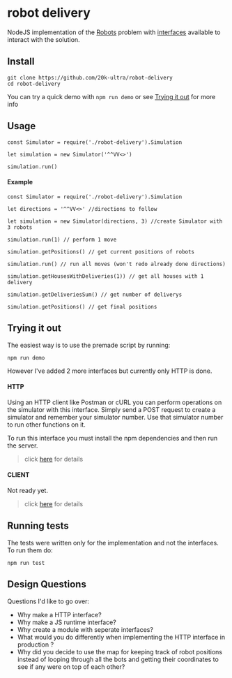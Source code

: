 # robot delivery

NodeJS implementation of the [Robots](robots.md) problem with [interfaces](interfaces/README.md) available to interact with the solution.

## **Install**

```
git clone https://github.com/20k-ultra/robot-delivery
cd robot-delivery
```

You can try a quick demo with `npm run demo` or see [Trying it out](#trying-it-out) for more info

## **Usage**

```
const Simulator = require('./robot-delivery').Simulation

let simulation = new Simulator('^^VV<>')

simulation.run()
```

#### Example

```
const Simulator = require('./robot-delivery').Simulation

let directions = '^^VV<>' //directions to follow

let simulation = new Simulator(directions, 3) //create Simulator with 3 robots

simulation.run(1) // perform 1 move

simulation.getPositions() // get current positions of robots

simulation.run() // run all moves (won't redo already done directions)

simulation.getHousesWithDeliveries(1)) // get all houses with 1 delivery

simulation.getDeliveriesSum() // get number of deliverys

simulation.getPositions() // get final positions

```

## **Trying it out**

The easiest way is to use the premade script by running:

```
npm run demo
```

However I've added 2 more interfaces but currently only HTTP is done.

#### HTTP

Using an HTTP client like Postman or cURL you can perform operations on the simulator with this interface. Simply send a POST request to create a simulator and remember your simulator number. Use that simulator number to run other functions on it.

To run this interface you must install the npm dependencies and then run the server.

> click [here](interfaces/README.md/#http) for details

#### CLIENT

Not ready yet.

> click [here](interfaces/README.md/#client) for details

## **Running tests**

The tests were written only for the implementation and not the interfaces. To run them do:

```
npm run test
```

## **Design Questions**

Questions I'd like to go over:

- Why make a HTTP interface?
- Why make a JS runtime interface?
- Why create a module with seperate interfaces?
- What would you do differently when implementing the HTTP interface in production ?
- Why did you decide to use the map for keeping track of robot positions instead of looping through all the bots and getting their coordinates to see if any were on top of each other?